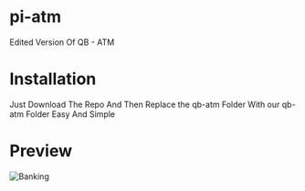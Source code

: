 # pi-atm
Edited Version Of QB - ATM

# Installation
Just Download The Repo And Then Replace the qb-atm Folder With our qb-atm Folder Easy And Simple

# Preview
![Banking](https://cdn.discordapp.com/attachments/974140992582205450/997836468590477353/unknown.png)

